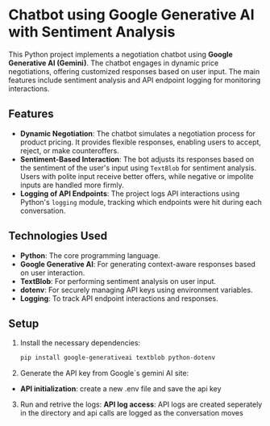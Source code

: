 # Chatbot using Google Generative AI with Sentiment Analysis

This Python project implements a negotiation chatbot using **Google Generative AI (Gemini)**. The chatbot engages in dynamic price negotiations, offering customized responses based on user input. The main features include sentiment analysis and API endpoint logging for monitoring interactions.

## Features
- **Dynamic Negotiation**: The chatbot simulates a negotiation process for product pricing. It provides flexible responses, enabling users to accept, reject, or make counteroffers.
- **Sentiment-Based Interaction**: The bot adjusts its responses based on the sentiment of the user's input using `TextBlob` for sentiment analysis. Users with polite input receive better offers, while negative or impolite inputs are handled more firmly.
- **Logging of API Endpoints**: The project logs API interactions using Python's `logging` module, tracking which endpoints were hit during each conversation.

## Technologies Used
- **Python**: The core programming language.
- **Google Generative AI**: For generating context-aware responses based on user interaction.
- **TextBlob**: For performing sentiment analysis on user input.
- **dotenv**: For securely managing API keys using environment variables.
- **Logging**: To track API endpoint interactions and responses.

## Setup

1. Install the necessary dependencies:
   ```bash
   pip install google-generativeai textblob python-dotenv

2. Generate the API key from Google`s gemini AI site:
- **API initialization**: create a new .env file and save the api key

3. Run and retrive the logs:
  **API log access**: API logs are created seperately in the directory and api calls are logged as the conversation moves

